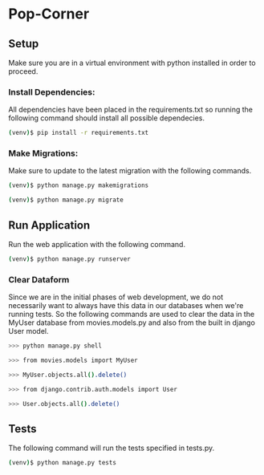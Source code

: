 # Pop-Corner

## Setup
Make sure you are in a virtual environment with python installed in order to proceed. 
### Install Dependencies:
All dependencies have been placed in the requirements.txt so running the following command should install all possible dependecies. 
```sh
(venv)$ pip install -r requirements.txt
```
### Make Migrations:
Make sure to update to the latest migration with the following commands. 
```sh
(venv)$ python manage.py makemigrations
```
```sh
(venv)$ python manage.py migrate
```

## Run Application
Run the web application with the following command. 
```sh
(venv)$ python manage.py runserver
```
### Clear Dataform
Since we are in the initial phases of web development, we do not necessarily want to always have this data in our databases when we're running tests. So the following commands are used to clear the data in the MyUser database from movies.models.py and also from the built in django User model.
```sh
>>> python manage.py shell
```
```sh
>>> from movies.models import MyUser
```
```sh
>>> MyUser.objects.all().delete()
```
```sh
>>> from django.contrib.auth.models import User
```
```sh
>>> User.objects.all().delete()
```

## Tests
The following command will run the tests specified in tests.py. 
```sh
(venv)$ python manage.py tests
```

